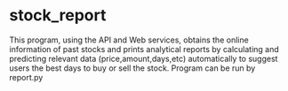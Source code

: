 # stock_report
This program, using the API and Web services, 
obtains the online information of past stocks and prints analytical reports
by calculating and predicting relevant data (price,amount,days,etc) automatically to suggest users the best days to buy or sell the stock.
Program can be run by report.py
